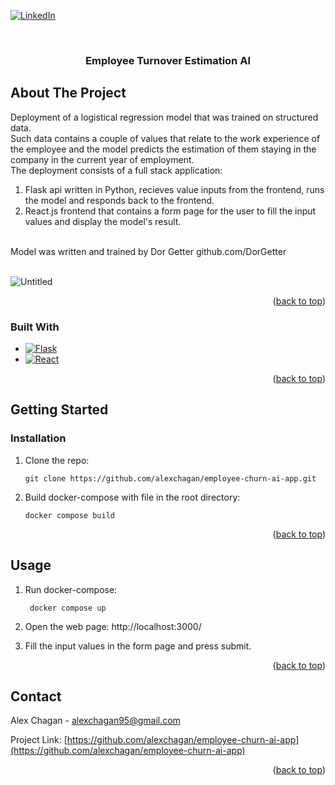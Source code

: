 

[![LinkedIn][linkedin-shield]][linkedin-url]

<!-- PROJECT LOGO -->
<br />
<div align="center">
 
  <h3 align="center">Employee Turnover Estimation AI</h3>
 
</div>



<!-- ABOUT THE PROJECT -->
## About The Project
Deployment of a logistical regression model that was trained on structured data. <br /> 
Such data contains a couple of values that relate to the work experience of the employee 
and the model predicts the estimation of them staying in the company in the current year of employment.  <br />
The deployment consists of a full stack application: 
1) Flask api written in Python, recieves value inputs from the frontend, runs the model and responds back to the frontend.
2) React.js frontend that contains a form page for the user to fill the input values and display the model's result.
<br />
Model was written and trained by Dor Getter github.com/DorGetter
<br />
<br />

![Untitled](https://user-images.githubusercontent.com/44925899/212982165-8b01c33d-018d-482a-9b75-3f0c2b0e0fae.png)

<p align="right">(<a href="#readme-top">back to top</a>)</p>



### Built With

* [![Flask][Flask]][Flask-url]
* [![React][React.js]][React-url]

<p align="right">(<a href="#readme-top">back to top</a>)</p>



<!-- GETTING STARTED -->
## Getting Started 

### Installation


1. Clone the repo:

   ```
   git clone https://github.com/alexchagan/employee-churn-ai-app.git
   ```
2. Build docker-compose with file in the root directory:

   ```
   docker compose build
   ```

<p align="right">(<a href="#readme-top">back to top</a>)</p>



<!-- USAGE EXAMPLES -->
## Usage

1. Run docker-compose:

   ```
    docker compose up
   ```
2. Open the web page: http://localhost:3000/ 

3. Fill the input values in the form page and press submit.

<p align="right">(<a href="#readme-top">back to top</a>)</p>

<!-- CONTACT -->
## Contact

Alex Chagan  - alexchagan95@gmail.com

Project Link: [https://github.com/alexchagan/employee-churn-ai-app](https://github.com/alexchagan/employee-churn-ai-app)

<p align="right">(<a href="#readme-top">back to top</a>)</p>

<!-- MARKDOWN LINKS & IMAGES -->
<!-- https://www.markdownguide.org/basic-syntax/#reference-style-links -->
[linkedin-shield]: https://img.shields.io/badge/-LinkedIn-black.svg?style=for-the-badge&logo=linkedin&colorB=555
[linkedin-url]: https://www.linkedin.com/in/alex-chagan-a243221b6/
[Flask-url]: https://flask.palletsprojects.com/en/2.2.x/
[Flask]: https://img.shields.io/badge/-Flask-black
[React-url]: https://reactjs.org/
[React.js]: https://img.shields.io/badge/-React.js-blue


